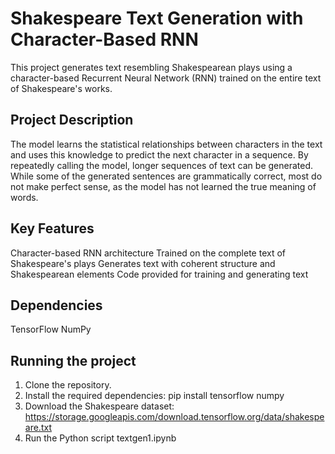# Shakespeare Text Generation with Character-Based RNN
This project generates text resembling Shakespearean plays using a character-based Recurrent Neural Network (RNN) trained on the entire text of Shakespeare's works.

## Project Description
The model learns the statistical relationships between characters in the text and uses this knowledge to predict the next character in a sequence. By repeatedly calling the model, longer sequences of text can be generated. While some of the generated sentences are grammatically correct, most do not make perfect sense, as the model has not learned the true meaning of words.

## Key Features
Character-based RNN architecture
Trained on the complete text of Shakespeare's plays
Generates text with coherent structure and Shakespearean elements
Code provided for training and generating text

## Dependencies
TensorFlow
NumPy

## Running the project
1. Clone the repository.
2. Install the required dependencies: pip install tensorflow numpy
3. Download the Shakespeare dataset: https://storage.googleapis.com/download.tensorflow.org/data/shakespeare.txt
4. Run the Python script textgen1.ipynb 
